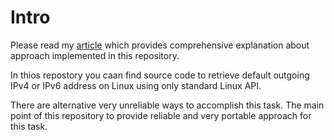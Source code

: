 # Intro

Please read my [article](https://pavel.network/best-way-to-get-default-outgoing-ip-address-on-linux/) which provides comprehensive explanation about approach implemented in this repository. 

In thios repostory you caan find source code to retrieve default outgoing IPv4 or IPv6 address on Linux using only standard Linux API.

There are alternative very unreliable ways to accomplish this task. The main point of this repository to provide reliable and very portable approach for this task.

